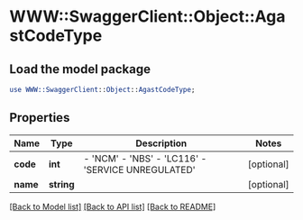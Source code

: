 # WWW::SwaggerClient::Object::AgastCodeType

## Load the model package
```perl
use WWW::SwaggerClient::Object::AgastCodeType;
```

## Properties
Name | Type | Description | Notes
------------ | ------------- | ------------- | -------------
**code** | **int** | - &#39;NCM&#39; - &#39;NBS&#39; - &#39;LC116&#39; - &#39;SERVICE UNREGULATED&#39;  | [optional] 
**name** | **string** |  | [optional] 

[[Back to Model list]](../README.md#documentation-for-models) [[Back to API list]](../README.md#documentation-for-api-endpoints) [[Back to README]](../README.md)



